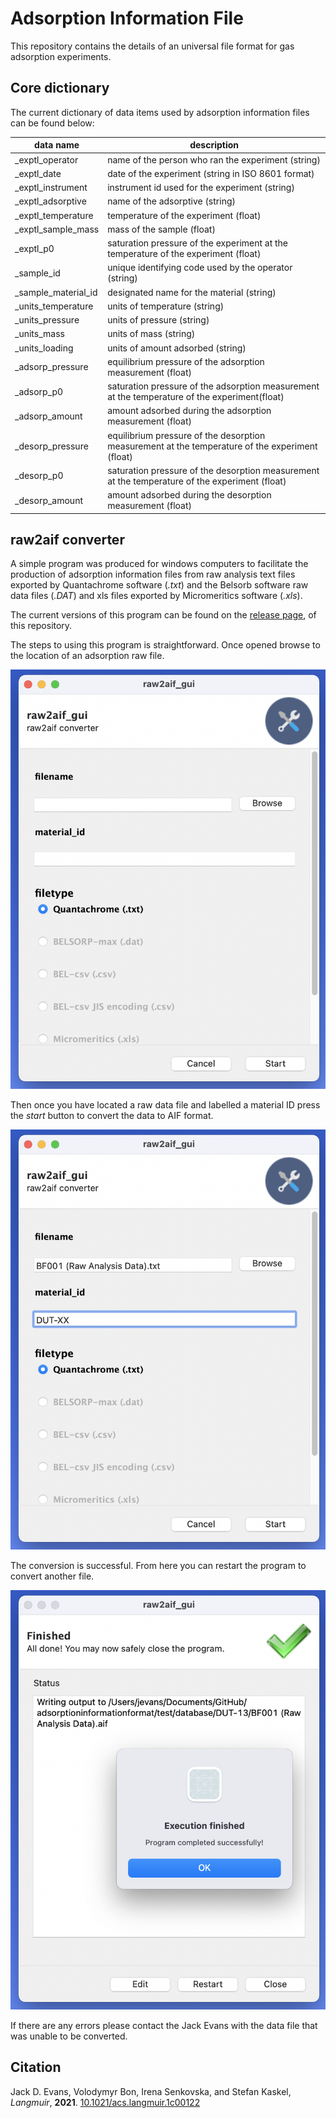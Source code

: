 # Adsorption Information File
This repository contains the details of an universal file format for gas adsorption experiments.

## Core dictionary
The current dictionary of data items used by adsorption information files can be found below:

| data name | description |
| --- | --- |
| _exptl_operator | name of the person who ran the experiment (string) |
| _exptl_date | date of the experiment (string in ISO 8601 format)|
| _exptl_instrument | instrument id used for the experiment (string)    | 
| _exptl_adsorptive |  name of the adsorptive (string)    | 
| _exptl_temperature | temperature of the experiment (float)    | 
| _exptl_sample_mass | mass of the sample (float)   | 
| _exptl_p0	| saturation pressure of the experiment at the temperature of the experiment (float) |
| _sample_id | unique identifying code used by the operator (string)  | 
| _sample_material_id | designated name for the material (string)   | 
| _units_temperature | units of temperature (string)  | 
| _units_pressure | units of pressure (string)   | 
| _units_mass | units of mass (string)  | 
| _units_loading | units of amount adsorbed (string)   | 
| _adsorp_pressure | equilibrium pressure of the adsorption measurement (float)  | 
| _adsorp_p0 |  saturation pressure of the adsorption measurement at the temperature of the experiment(float)   | 
| _adsorp_amount  | amount adsorbed during the adsorption measurement (float)   | 
| _desorp_pressure | equilibrium  pressure of the desorption measurement at the temperature of the experiment (float)   | 
| _desorp_p0 | saturation pressure of the desorption measurement at the temperature of the experiment (float)   | 
| _desorp_amount |  amount adsorbed during the desorption measurement (float)   | 

## raw2aif converter
A simple program was produced for windows computers to facilitate the production of adsorption information files from raw analysis text files exported by Quantachrome software (*.txt*) and the Belsorb software raw data files (*.DAT*) and xls files exported by Micromeritics software (*.xls*).

The current versions of this program can be found on the [release page](https://github.com/jackevansadl/adsorptioninformationformat/releases/tag/v0.0.4),
of this repository.

The steps to using this program is straightforward. Once opened browse to the location of an adsorption raw file.

![screenshot of home window](/screenshots/screenshot_1.png)

Then once you have located a raw data file and labelled a material ID press the *start* button to convert the data to AIF format.

![screenshot of home window with information filled in](/screenshots/screenshot_2.png)

The conversion is successful. From here you can restart the program to convert another file.

![screenshot of a successful conversion](/screenshots/screenshot_3.png)

If there are any errors please contact the Jack Evans with the data file that was unable to be converted.

## Citation
Jack D. Evans, Volodymyr Bon, Irena Senkovska, and Stefan Kaskel, *Langmuir*, **2021**.
[10.1021/acs.langmuir.1c00122](https://dx.doi.org/10.1021/acs.langmuir.1c00122)
  
